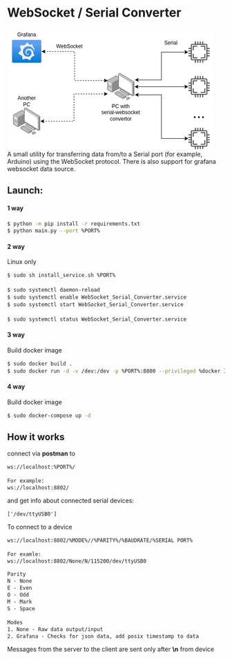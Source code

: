 # WebSocket / Serial Converter
![view1](./diagram.png)<br>
A small utility for transferring data from/to a Serial port (for example, Arduino) using the WebSocket protocol. There is also support for grafana websocket data source.
## Launch: 
#### 1 way
``` bash
$ python -m pip install -r requirements.txt
$ python main.py --port %PORT%
```
#### 2 way
Linux only
``` bash
$ sudo sh install_service.sh %PORT%

$ sudo systemctl daemon-reload
$ sudo systemctl enable WebSocket_Serial_Converter.service
$ sudo systemctl start WebSocket_Serial_Converter.service

$ sudo systemctl status WebSocket_Serial_Converter.service
```
#### 3 way
Build docker image
``` bash
$ sudo docker build .
$ sudo docker run -d -v /dev:/dev -p %PORT%:8800 --privileged %docker ID%
```

#### 4 way
Build docker image
``` bash
$ sudo docker-compose up -d
```
## How it works
connect via **postman** to
```
ws://localhost:%PORT%/

For example:
ws://localhost:8802/
```
and get info about connected serial devices:
``` Example!
['/dev/ttyUSB0']
```
To connect to a device
```
ws://localhost:8802/%MODE%//%PARITY%/%BAUDRATE/%SERIAL PORT%

For examle:
ws://localhost:8802/None/N/115200/dev/ttyUSB0
```
```
Parity
N - None
E - Even
O - Odd
M - Mark
S - Space

Modes
1. None - Raw data output/input
2. Grafana - Checks for json data, add posix timestamp to data
```

Messages from the server to the client are sent only after **\n** from device
